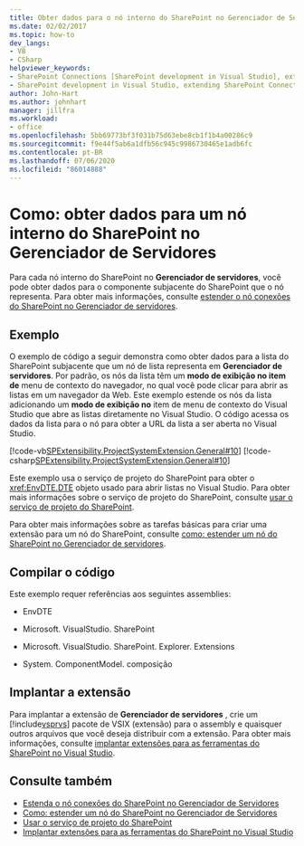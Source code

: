 ```yaml
---
title: Obter dados para o nó interno do SharePoint no Gerenciador de Servidores
ms.date: 02/02/2017
ms.topic: how-to
dev_langs:
- VB
- CSharp
helpviewer_keywords:
- SharePoint Connections [SharePoint development in Visual Studio], extending a node
- SharePoint development in Visual Studio, extending SharePoint Connections node in Server Explorer
author: John-Hart
ms.author: johnhart
manager: jillfra
ms.workload:
- office
ms.openlocfilehash: 5bb69773bf3f031b75d63ebe8cb1f1b4a00286c9
ms.sourcegitcommit: f9e44f5ab6a1dfb56c945c9986730465e1adb6fc
ms.contentlocale: pt-BR
ms.lasthandoff: 07/06/2020
ms.locfileid: "86014888"
---
```

# <a name="how-to-get-data-for-a-built-in-sharepoint-node-in-server-explorer"></a>Como: obter dados para um nó interno do SharePoint no Gerenciador de Servidores
  Para cada nó interno do SharePoint no **Gerenciador de servidores**, você pode obter dados para o componente subjacente do SharePoint que o nó representa. Para obter mais informações, consulte [estender o nó conexões do SharePoint no Gerenciador de servidores](../sharepoint/extending-the-sharepoint-connections-node-in-server-explorer.md).

## <a name="example"></a>Exemplo
 O exemplo de código a seguir demonstra como obter dados para a lista do SharePoint subjacente que um nó de lista representa em **Gerenciador de servidores**. Por padrão, os nós da lista têm um **modo de exibição no item de** menu de contexto do navegador, no qual você pode clicar para abrir as listas em um navegador da Web. Este exemplo estende os nós da lista adicionando um **modo de exibição no** item de menu de contexto do Visual Studio que abre as listas diretamente no Visual Studio. O código acessa os dados da lista para o nó para obter a URL da lista a ser aberta no Visual Studio.

 [!code-vb[SPExtensibility.ProjectSystemExtension.General#10](../sharepoint/codesnippet/VisualBasic/projectsystemexamples/extension/serverexplorerextensionnodeinfo.vb#10)]
 [!code-csharp[SPExtensibility.ProjectSystemExtension.General#10](../sharepoint/codesnippet/CSharp/projectsystemexamples/extension/serverexplorerextensionnodeinfo.cs#10)]

 Este exemplo usa o serviço de projeto do SharePoint para obter o <xref:EnvDTE.DTE> objeto usado para abrir listas no Visual Studio. Para obter mais informações sobre o serviço de projeto do SharePoint, consulte [usar o serviço de projeto do SharePoint](../sharepoint/using-the-sharepoint-project-service.md).

 Para obter mais informações sobre as tarefas básicas para criar uma extensão para um nó do SharePoint, consulte [como: estender um nó do SharePoint no Gerenciador de servidores](../sharepoint/how-to-extend-a-sharepoint-node-in-server-explorer.md).

## <a name="compile-the-code"></a>Compilar o código
 Este exemplo requer referências aos seguintes assemblies:

- EnvDTE

- Microsoft. VisualStudio. SharePoint

- Microsoft. VisualStudio. SharePoint. Explorer. Extensions

- System. ComponentModel. composição

## <a name="deploy-the-extension"></a>Implantar a extensão
 Para implantar a extensão de **Gerenciador de servidores** , crie um [!include[vsprvs](../sharepoint/includes/vsprvs-md.md)] pacote de VSIX (extensão) para o assembly e quaisquer outros arquivos que você deseja distribuir com a extensão. Para obter mais informações, consulte [implantar extensões para as ferramentas do SharePoint no Visual Studio](../sharepoint/deploying-extensions-for-the-sharepoint-tools-in-visual-studio.md).

## <a name="see-also"></a>Consulte também
- [Estenda o nó conexões do SharePoint no Gerenciador de Servidores](../sharepoint/extending-the-sharepoint-connections-node-in-server-explorer.md)
- [Como: estender um nó do SharePoint no Gerenciador de Servidores](../sharepoint/how-to-extend-a-sharepoint-node-in-server-explorer.md)
- [Usar o serviço de projeto do SharePoint](../sharepoint/using-the-sharepoint-project-service.md)
- [Implantar extensões para as ferramentas do SharePoint no Visual Studio](../sharepoint/deploying-extensions-for-the-sharepoint-tools-in-visual-studio.md)
